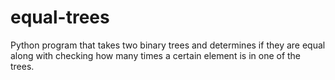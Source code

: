 # equal-trees
Python program that takes two binary trees and determines if they are equal along with checking how many times a certain element is in one of the trees.
